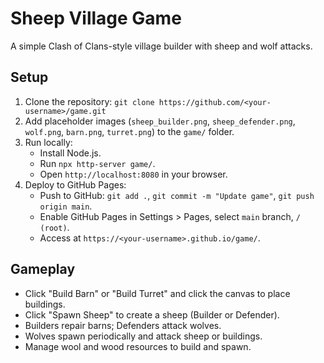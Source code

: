 # Sheep Village Game

A simple Clash of Clans-style village builder with sheep and wolf attacks.

## Setup
1. Clone the repository: `git clone https://github.com/<your-username>/game.git`
2. Add placeholder images (`sheep_builder.png`, `sheep_defender.png`, `wolf.png`, `barn.png`, `turret.png`) to the `game/` folder.
3. Run locally:
   - Install Node.js.
   - Run `npx http-server game/`.
   - Open `http://localhost:8080` in your browser.
4. Deploy to GitHub Pages:
   - Push to GitHub: `git add .`, `git commit -m "Update game"`, `git push origin main`.
   - Enable GitHub Pages in Settings > Pages, select `main` branch, `/ (root)`.
   - Access at `https://<your-username>.github.io/game/`.

## Gameplay
- Click "Build Barn" or "Build Turret" and click the canvas to place buildings.
- Click "Spawn Sheep" to create a sheep (Builder or Defender).
- Builders repair barns; Defenders attack wolves.
- Wolves spawn periodically and attack sheep or buildings.
- Manage wool and wood resources to build and spawn.
